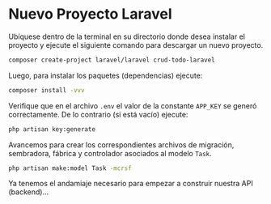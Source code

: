 # Nuevo Proyecto Laravel

Ubíquese dentro de la terminal en su directorio donde desea instalar el proyecto y ejecute el siguiente comando para descargar un nuevo proyecto.

```sh
composer create-project laravel/laravel crud-todo-laravel
```

Luego, para instalar los paquetes (dependencias) ejecute:

```sh
composer install -vvv
```

Verifique que en el archivo `.env` el valor de la constante `APP_KEY` se generó correctamente. De lo contrario (si está vacío) ejecute:

```sh
php artisan key:generate
```

Avancemos para crear los correspondientes archivos de migración, sembradora, fábrica y controlador asociados al modelo `Task`.

```sh
php artisan make:model Task -mcrsf
``` 

Ya tenemos el andamiaje necesario para empezar a construir nuestra API (backend)...
